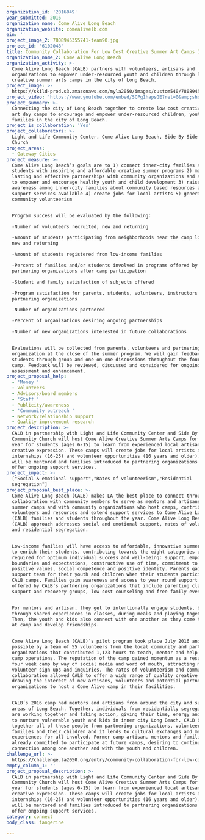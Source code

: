 ```yaml
---
organization_id: '2016049'
year_submitted: 2016
organization_name: Come Alive Long Beach
organization_website: comealivelb.com
ein: ''
project_image_2: 7808945355741-team90.jpg
project_id: '6102048'
title: Community Collaboration For Low Cost Creative Summer Art Camps In Long Beach
organization_name_2: Come Alive Long Beach
organization_activity: >-
  Come Alive Long Beach (CALB) partners with volunteers, artisans and
  organizations to empower under-resourced youth and children through low-cost
  creative summer arts camps in the city of Long Beach.
project_image: >-
  https://skild-prod.s3.amazonaws.com/myla2050/images/custom540/7808945355741-team90.jpg
project_video: 'https://www.youtube.com/embed/SCPg1hapsGE?rel=0&amp;showinfo=0'
project_summary: >-
  Connecting the city of Long Beach together to create low cost creative summer
  art day camps to encourage and empower under-resourced children, youth and
  families in the city of Long Beach.
project_is_collaboration: 'Yes'
project_collaborators: >-
  Light and Life Community Center, Come Alive Long Beach, Side By Side Community
  Church
project_areas:
  - Gateway Cities
project_measure: >-
  Come Alive Long Beach’s goals are to 1) connect inner-city families and their
  students with inspiring and affordable creative summer programs 2) make
  lasting and effective partnerships with community organizations and artisans
  to empower and encourage healthy youth and child development 3) raise
  awareness among inner-city families about community based resources and
  support services available 4) create jobs for local artists 5) generate
  community volunteerism 


  Program success will be evaluated by the following:

  -Number of volunteers recruited, new and returning 

  -Amount of students participating from neighborhoods near the camp locations,
  new and returning

  -Amount of students registered from low-income families

  -Percent of families and/or students involved in programs offered by
  partnering organizations after camp participation

  -Student and family satisfaction of subjects offered 

  -Program satisfaction for parents, students, volunteers, instructors and
  partnering organizations

  -Number of organizations partnered

  -Percent of organizations desiring ongoing partnerships

  -Number of new organizations interested in future collaborations


  Evaluations will be collected from parents, volunteers and partnering
  organization at the close of the summer program. We will gain feedback from
  students through group and one-on-one discussions throughout the four weeks of
  camp. Feedback will be reviewed, discussed and considered for ongoing program
  assessment and enhancement.
project_proposal_help:
  - 'Money '
  - Volunteers
  - Advisors/board members
  - 'Staff '
  - Publicity/awareness
  - 'Community outreach '
  - Network/relationship support
  - Quality improvement research
project_description: >-
  CALB in partnership with Light and Life Community Center and Side By Side
  Community Church will host Come Alive Creative Summer Arts Camps for a second
  year for students (ages 6-15) to learn from experienced local artisans about
  creative expression. These camps will create jobs for local artists and offer
  internships (16-25) and volunteer opportunities (16 years and older). Students
  will be mentored and families introduced to partnering organizations that
  offer ongoing support services.
project_impact: >-
  ["Social & emotional support","Rates of volunteerism","Residential
  segregation"]
project_proposal_best_place: >-
  Come Alive Long Beach (CALB) makes LA the best place to connect through
  collaboration with community members to serve as mentors and artisans at
  summer camps and with community organizations who host camps, contribute
  volunteers and resources and extend support services to Come Alive Long Beach
  (CALB) families and students throughout the year. Come Alive Long Beach’s
  (CALB) approach addresses social and emotional support, rates of volunteerism
  and residential segregation. 


  Low-income families will have access to affordable, innovative summer programs
  to enrich their students, contributing towards the eight categories of assets
  required for optimum individual success and well-being: support, empowerment,
  boundaries and expectations, constructive use of time, commitment to learning,
  positive values, social competence and positive identity. Parents gain a
  support team for their youth and children when their students participate in
  CALB camps. Families gain awareness and access to year round support services
  offered by CALB’s partnering organizations that include parenting classes,
  support and recovery groups, low cost counseling and free family events. 


  For mentors and artisan, they get to intentionally engage students, bonding
  through shared experiences in classes, during meals and playing together.
  Then, the youth and kids also connect with one another as they come together
  at camp and develop friendships.


  Come Alive Long Beach (CALB)’s pilot program took place July 2016 and was made
  possible by a team of 55 volunteers from the local community and partnering
  organizations that contributed 1,123 hours to teach, mentor and help manage
  camp operations. The reputation of the camp gained momentum as a result of the
  four week camp by way of social media and word of mouth, attracting more
  volunteer sign ups and inquiries. The rates of volunteerism and community
  collaboration allowed CALB to offer a wide range of quality creative subjects,
  drawing the interest of new artisans, volunteers and potential partnering
  organizations to host a Come Alive camp in their facilities.


  CALB’s 2016 camp had mentors and artisans from around the city and surrounding
  areas of Long Beach. Together, individuals from residentially segregated areas
  are working together and taking action, giving their time, energy and talents
  to nurture vulnerable youth and kids in inner city Long Beach. CALB brings
  together all of these people from partnering organizations, volunteers,
  families and their children and it lends to cultural exchanges and meaningful
  experiences for all involved. Former camp artisan, mentors and families have
  already committed to participate at future camps, desiring to continue the
  connection among one another and with the youth and children.
challenge_url: >-
  https://challenge.la2050.org/entry/community-collaboration-for-low-cost-creative-summer-art-camps-in-long-beach
empty_column_1: ''
project_proposal_description: >-
  CALB in partnership with Light and Life Community Center and Side By Side
  Community Church will host Come Alive Creative Summer Arts Camps for a second
  year for students (ages 6-15) to learn from experienced local artisans about
  creative expression. These camps will create jobs for local artists and offer
  internships (16-25) and volunteer opportunities (16 years and older). Students
  will be mentored and families introduced to partnering organizations that
  offer ongoing support services.
category: connect
body_class: tangerine

---
```

